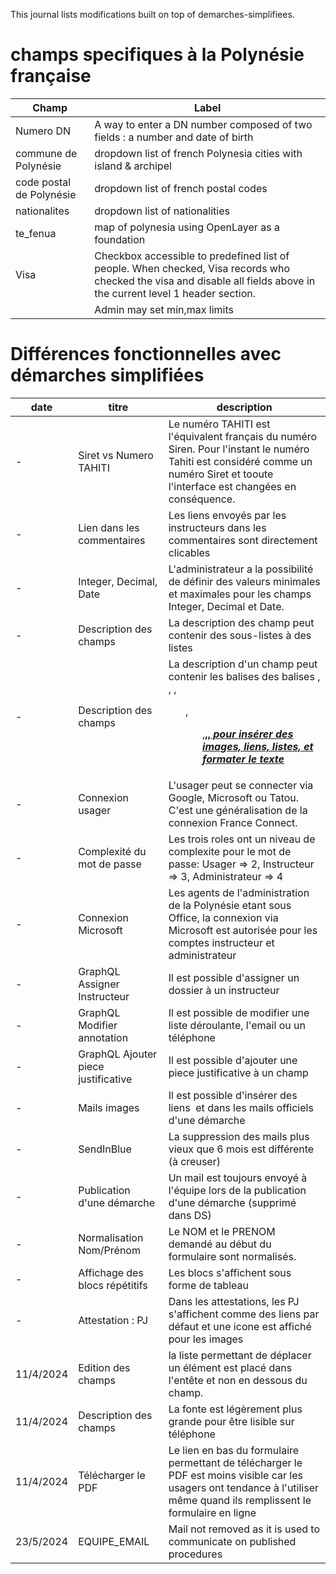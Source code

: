 This journal lists modifications built on top of demarches-simplifiees.

# champs specifiques à la Polynésie française

| Champ                    | Label                                                                                                                                                                 |
|--------------------------|-----------------------------------------------------------------------------------------------------------------------------------------------------------------------|
| Numero DN                | A way to enter a DN number composed of two fields : a number and date of birth                                                                                        |
| commune de Polynésie     | dropdown list of french Polynesia cities with island & archipel                                                                                                       |
| code postal de Polynésie | dropdown list of french postal codes                                                                                                                                  |
| nationalites             | dropdown list of nationalities                                                                                                                                        |
| te_fenua                 | map of polynesia using OpenLayer as a foundation                                                                                                                      |
| Visa                     | Checkbox accessible to predefined list of people. When checked, Visa records who checked the visa and disable all fields above in the current level 1 header section. |
|                          | Admin may set min,max limits                                                                                                                                          |

# Différences fonctionnelles avec démarches simplifiées

| date      | titre                               | description                                                                                                                                                                        |
|-----------|-------------------------------------|------------------------------------------------------------------------------------------------------------------------------------------------------------------------------------|
| -         | Siret vs Numero TAHITI              | Le numéro TAHITI est l'équivalent français du numéro Siren. Pour l'instant le numéro Tahiti est considéré comme un numéro Siret et tooute l'interface est changées en conséquence. |
| -         | Lien dans les commentaires          | Les liens envoyés par les instructeurs dans les commentaires sont directement clicables                                                                                            |
| -         | Integer, Decimal, Date              | L'administrateur a la possibilité de définir des valeurs minimales et maximales pour les champs Integer, Decimal et Date.                                                          |
| -         | Description des champs              | La description des champ peut contenir des sous-listes à des listes                                                                                                                |
| -         | Description des champs              | La description d'un champ peut contenir les balises des balises <img>, <a>, <font>, <ol>, <ul>,<b>,<u>,<i> pour insérer des images, liens, listes, et formater le texte            |
| -         | Connexion usager                    | L'usager peut se connecter via Google, Microsoft ou Tatou. C'est une généralisation de la connexion France Connect.                                                                |
| -         | Complexité du mot de passe          | Les trois roles ont un niveau de complexite pour le mot de passe: Usager => 2, Instructeur => 3, Administrateur => 4                                                               |
| -         | Connexion Microsoft                 | Les agents de l'administration de la Polynésie etant sous Office, la connexion via Microsoft est autorisée pour les comptes instructeur et administrateur                          |
| -         | GraphQL Assigner Instructeur        | Il est possible d'assigner un dossier à un instructeur                                                                                                                             |
| -         | GraphQL Modifier annotation         | Il est possible de modifier une liste déroulante, l'email ou un téléphone                                                                                                          |
| -         | GraphQL Ajouter piece justificative | Il est possible d'ajouter une piece justificative à un champ                                                                                                                       |
| -         | Mails images                        | Il est possible d'insérer des liens <img> et <a> dans les mails officiels d'une démarche                                                                                           |
| -         | SendInBlue                          | La suppression des mails plus vieux que 6 mois est différente (à creuser)                                                                                                          |
| -         | Publication d'une démarche          | Un mail est toujours envoyé à l'équipe lors de la publication d'une démarche (supprimé dans DS)                                                                                    |
| -         | Normalisation Nom/Prénom            | Le NOM et le PRENOM demandé au début du formulaire sont normalisés.                                                                                                                |
| -         | Affichage des blocs répétitifs      | Les blocs s'affichent sous forme de tableau                                                                                                                                        |
| -         | Attestation : PJ                    | Dans les attestations, les PJ s'affichent comme des liens par défaut et une icone est affiché pour les images                                                                      |
| 11/4/2024 | Edition des champs                  | la liste permettant de déplacer un élément est placé dans l'entête et non en dessous du champ.                                                                                     |
| 11/4/2024 | Description des champs              | La fonte est légèrement plus grande pour être lisible sur téléphone                                                                                                                | 
| 11/4/2024 | Télécharger le PDF                  | Le lien en bas du formulaire permettant de télécharger le PDF est moins visible car les usagers ont tendance à l'utiliser même quand ils remplissent le formulaire en ligne        |
| 23/5/2024 | EQUIPE_EMAIL                        | Mail not removed as it is used to communicate on published procedures                                                                                                              |

